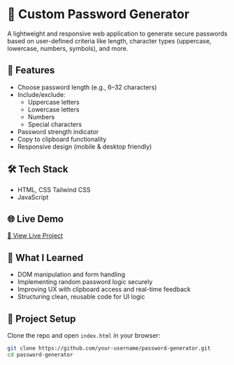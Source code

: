 # 🔐 Custom Password Generator

A lightweight and responsive web application to generate secure passwords based on user-defined criteria like length, character types (uppercase, lowercase, numbers, symbols), and more.

## 🚀 Features

- Choose password length (e.g., 6–32 characters)
- Include/exclude:
  - Uppercase letters
  - Lowercase letters
  - Numbers
  - Special characters
- Password strength indicator
- Copy to clipboard functionality
- Responsive design (mobile & desktop friendly)

## 🛠️ Tech Stack

- HTML, CSS Tailwind CSS
- JavaScript


## 🌐 Live Demo

[🔗 View Live Project](https://passwordgenerator545.netlify.app/)  

## 🧠 What I Learned

- DOM manipulation and form handling
- Implementing random password logic securely
- Improving UX with clipboard access and real-time feedback
- Structuring clean, reusable code for UI logic

## 📁 Project Setup

Clone the repo and open `index.html` in your browser:

```bash
git clone https://github.com/your-username/password-generator.git
cd password-generator
